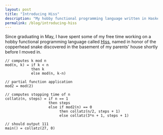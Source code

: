 ```yaml
---
layout: post
title: "Introducing Hiss"
description: "My hobby functional programming language written in Haskell."
permalink: /blog/introducing-hiss
---
```


Since graduating in May, I have spent some of my free time working on a hobby functional programming language called [Hiss](/hiss),
named in honor of the copperhead snake discovered in the basement of my parents' house shortly before I moved in.

```
// computes k mod n
mod(n, k) = if k < n
            then k
            else mod(n, k-n)

// partial function application
mod2 = mod(2)

// computes stopping time of n
collatz(n, steps) = if n == 1
                    then steps
                    else if mod2(n) == 0
                         then collatz(n/2, steps + 1)
                         else collatz(3*n + 1, steps + 1)

// should output 111
main() = collatz(27, 0)
```